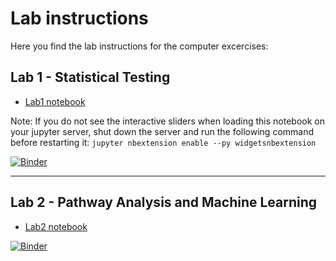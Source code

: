 # Lab instructions

Here you find the lab instructions for the computer excercises:

## Lab 1 - Statistical Testing

* [Lab1 notebook](Lab1.ipynb)


Note: If you do not see the interactive sliders when loading this notebook on your jupyter server, shut down the server and run the following command before restarting it: `jupyter nbextension enable --py widgetsnbextension`

[![Binder](https://mybinder.org/badge_logo.svg)](https://mybinder.org/v2/gh/statisticalbiotechnology/cb2030/master?filepath=%2Flab%2FLab1.ipynb)

------

## Lab 2 - Pathway Analysis and Machine Learning

* [Lab2 notebook](Lab2.ipynb)

[![Binder](https://mybinder.org/badge_logo.svg)](https://mybinder.org/v2/gh/statisticalbiotechnology/cb2030/master?filepath=%2Flab%2FLab2.ipynb)
